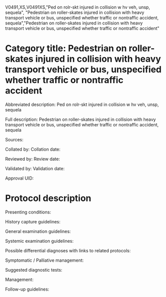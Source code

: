 V0491,XS,V0491XS,"Ped on rolr-skt injured in collision w hv veh, unsp, sequela", "Pedestrian on roller-skates injured in collision with heavy transport vehicle or bus, unspecified whether traffic or nontraffic accident, sequela","Pedestrian on roller-skates injured in collision with heavy transport vehicle or bus, unspecified whether traffic or nontraffic accident"
# Category title: Pedestrian on roller-skates injured in collision with heavy transport vehicle or bus, unspecified whether traffic or nontraffic accident

Abbreviated description: Ped on rolr-skt injured in collision w hv veh, unsp, sequela

Full description: Pedestrian on roller-skates injured in collision with heavy transport vehicle or bus, unspecified whether traffic or nontraffic accident, sequela

Sources:

Collated by:
Collation date:

Reviewed by:
Review date:

Validated by:
Validation date:

Approval UID:

# Protocol description

Presenting conditions:

History capture guidelines:

General examination guidelines:

Systemic examination guidelines:

Possible differential diagnoses with links to related protocols:

Symptomatic / Palliative management:

Suggested diagnostic tests:

Management:

Follow-up guidelines:
